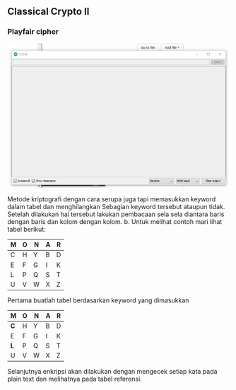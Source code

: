 ## Classical Crypto II

### Playfair cipher

![](https://github.com/tjakra-birawa/Keamanan_Komputer_Arduino/blob/master/Dokumentasi/playfair.gif?raw=true)

Metode kriptografi dengan cara serupa juga tapi memasukkan keyword dalam tabel dan menghilangkan Sebagian keyword tersebut ataupun tidak. Setelah dilakukan hal tersebut lakukan pembacaan sela sela diantara baris dengan baris dan kolom dengan kolom.
b.	Untuk melihat contoh mari lihat tabel berikut:

| M   | O   | N   | A   | R   | 
| --- | --- | --- | --- | --- | 
| C   | H   | Y   | B   | D   | 
| E   | F   | G   | I   | K   | 
| L   | P   | Q   | S   | T   | 
| U   | V   | W   | X   | Z   | 

Pertama buatlah tabel berdasarkan keyword yang dimasukkan

| M   | O   | N   | A   | R   | 
| --- | --- | --- | --- | --- | 
| **C**   | H   | Y   | B   | D   | 
| E   | F   | G   | I   | K   | 
| **L**   | P   | Q   | S   | T   | 
| U   | V   | W   | X   | Z   | 

Selanjutnya enkripsi akan dilakukan dengan mengecek setiap kata pada plain text dan melihatnya pada tabel referensi.

